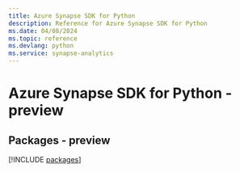 ```yaml
---
title: Azure Synapse SDK for Python
description: Reference for Azure Synapse SDK for Python
ms.date: 04/08/2024
ms.topic: reference
ms.devlang: python
ms.service: synapse-analytics
---
```

# Azure Synapse SDK for Python - preview
## Packages - preview
[!INCLUDE [packages](synapse-index.md)]